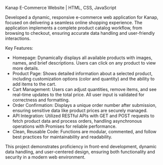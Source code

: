 Kanap E-Commerce Website | HTML, CSS, JavaScript

Developed a dynamic, responsive e-commerce web application for Kanap, focused on delivering a seamless online shopping experience. The application implements a complete product catalog workflow, from browsing to checkout, ensuring accurate data handling and user-friendly interactions.

Key Features:
* Homepage: Dynamically displays all available products with images, names, and brief descriptions. Users can click on any product to view more details.
* Product Page: Shows detailed information about a selected product, including customization options (color and quantity) and the ability to add items to the cart.
* Cart Management: Users can adjust quantities, remove items, and see real-time updates to the total price. All user input is validated for correctness and formatting.
* Order Confirmation: Displays a unique order number after submission, ensuring sensitive data like product prices are securely managed.
* API Integration: Utilized RESTful APIs with GET and POST requests to fetch product data and process orders, handling asynchronous operations with Promises for reliable performance.
* Clean, Reusable Code: Functions are modular, commented, and follow best practices for maintainability and readability.

This project demonstrates proficiency in front-end development, dynamic data handling, and user-centered design, ensuring both functionality and security in a modern web environment.

